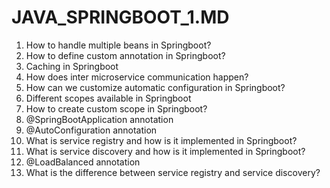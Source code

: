 # JAVA_SPRINGBOOT_1.MD
1. How to handle multiple beans in Springboot?  
2. How to define custom annotation in Springboot?  
3. Caching in Springboot  
4. How does inter microservice communication happen?  
5. How can we customize automatic configuration in Springboot?  
6. Different scopes available in Springboot  
7. How to create custom scope in Springboot?  
8. @SpringBootApplication annotation  
9. @AutoConfiguration annotation  
10. What is service registry and how is it implemented in Springboot?  
11. What is service discovery and how is it implemented in Springboot?  
12. @LoadBalanced annotation  
13. What is the difference between service registry and service discovery?
